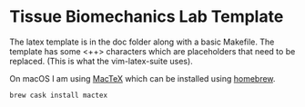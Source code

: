 # Tissue Biomechanics Lab Template

The latex template is in the doc folder along with a basic Makefile.
The template has some <++> characters which are placeholders that need to be replaced. (This is what the vim-latex-suite uses).

On macOS I am using [MacTeX](http://www.tug.org/mactex/) which can be installed using [homebrew](https://brew.sh/).

```
brew cask install mactex
```

